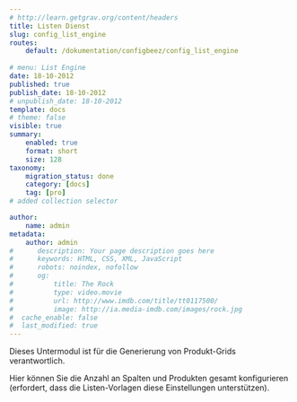 ```yaml
---
# http://learn.getgrav.org/content/headers
title: Listen Dienst
slug: config_list_engine
routes:
    default: /dokumentation/configbeez/config_list_engine
    
# menu: List Engine
date: 18-10-2012
published: true
publish_date: 18-10-2012
# unpublish_date: 18-10-2012
template: docs
# theme: false
visible: true
summary:
    enabled: true
    format: short
    size: 128
taxonomy:
    migration_status: done
    category: [docs]
    tag: [pro]
# added collection selector

author:
    name: admin
metadata:
    author: admin
#      description: Your page description goes here
#      keywords: HTML, CSS, XML, JavaScript
#      robots: noindex, nofollow
#      og:
#          title: The Rock
#          type: video.movie
#          url: http://www.imdb.com/title/tt0117500/
#          image: http://ia.media-imdb.com/images/rock.jpg
#  cache_enable: false
#  last_modified: true
---
```



Dieses Untermodul ist für die Generierung von Produkt-Grids verantwortlich.

Hier können Sie die Anzahl an Spalten und Produkten gesamt konfigurieren (erfordert, dass die Listen-Vorlagen diese Einstellungen unterstützen).
